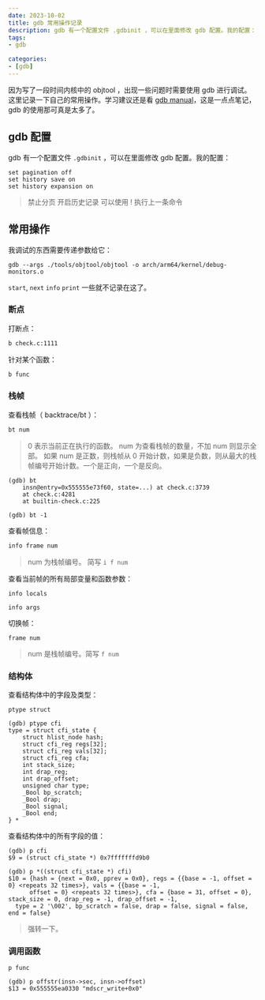 ```yaml
---
date: 2023-10-02
title: gdb 常用操作记录
description: gdb 有一个配置文件 .gdbinit ，可以在里面修改 gdb 配置。我的配置： 禁止分页
tags:
- gdb

categories:
- [gdb]
---
```


因为写了一段时间内核中的 objtool ，出现一些问题时需要使用 gdb 进行调试。这里记录一下自己的常用操作。学习建议还是看 [gdb manual](https://sourceware.org/gdb/current/onlinedocs/gdb.html/)，这是一点点笔记，gdb 的使用那可真是太多了。

## gdb 配置

gdb 有一个配置文件 `.gdbinit` ，可以在里面修改 gdb 配置。我的配置：

```
set pagination off
set history save on
set history expansion on
```

> 禁止分页
> 开启历史记录
> 可以使用 ! 执行上一条命令

## 常用操作

我调试的东西需要传递参数给它：

```
gdb --args ./tools/objtool/objtool -o arch/arm64/kernel/debug-monitors.o
```

`start`, `next` `info` `print` 一些就不记录在这了。

### 断点

打断点：

```sh
b check.c:1111
```

针对某个函数：

```sh
b func
```

### 栈帧

查看栈帧（ backtrace/bt ）：

```sh
bt num
```

> 0 表示当前正在执行的函数。
> num 为查看栈帧的数量，不加 num 则显示全部。
> 如果 num 是正数，则栈帧从 0 开始计数，如果是负数，则从最大的栈帧编号开始计数。一个是正向，一个是反向。

```
(gdb) bt
    insn@entry=0x555555e73f60, state=...) at check.c:3739
    at check.c:4281
    at builtin-check.c:225
```

```
(gdb) bt -1
```

查看帧信息：

```sh
info frame num
```

> num 为栈帧编号。
> 简写 `i f num`

查看当前帧的所有局部变量和函数参数：

```
info locals
```

```
info args
```

切换帧：

```
frame num
```

> num 是栈帧编号。简写 `f num`

### 结构体

查看结构体中的字段及类型：

```
ptype struct
```

```
(gdb) ptype cfi
type = struct cfi_state {
    struct hlist_node hash;
    struct cfi_reg regs[32];
    struct cfi_reg vals[32];
    struct cfi_reg cfa;
    int stack_size;
    int drap_reg;
    int drap_offset;
    unsigned char type;
    _Bool bp_scratch;
    _Bool drap;
    _Bool signal;
    _Bool end;
} *
```

查看结构体中的所有字段的值：

```
(gdb) p cfi
$9 = (struct cfi_state *) 0x7fffffffd9b0

(gdb) p *((struct cfi_state *) cfi)
$10 = {hash = {next = 0x0, pprev = 0x0}, regs = {{base = -1, offset = 0} <repeats 32 times>}, vals = {{base = -1,
      offset = 0} <repeats 32 times>}, cfa = {base = 31, offset = 0}, stack_size = 0, drap_reg = -1, drap_offset = -1,
  type = 2 '\002', bp_scratch = false, drap = false, signal = false, end = false}
```

> 强转一下。

### 调用函数

```
p func
```

```
(gdb) p offstr(insn->sec, insn->offset)
$13 = 0x555555ea0330 "mdscr_write+0x0"
```

